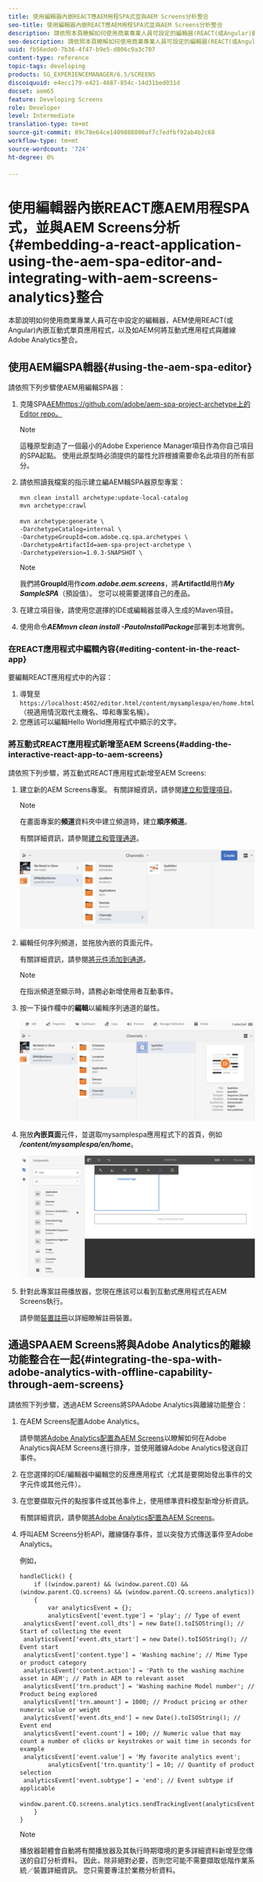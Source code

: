 ```yaml
---
title: 使用編輯器內嵌REACT應AEM用程SPA式並與AEM Screens分析整合
seo-title: 使用編輯器內嵌REACT應AEM用程SPA式並與AEM Screens分析整合
description: 請依照本頁瞭解如何使用商業專業人員可設定的編輯器(REACT(或Angular)嵌入互動式單頁應用程式)，以及如何將互動式應用程式與離線的AEMAdobe Analytics整合。
seo-description: 請依照本頁瞭解如何使用商業專業人員可設定的編輯器(REACT(或Angular)嵌入互動式單頁應用程式)，以及如何將互動式應用程式與離線的AEMAdobe Analytics整合。
uuid: fb56ede0-7b36-4f47-b9e5-d806c9a3c707
content-type: reference
topic-tags: developing
products: SG_EXPERIENCEMANAGER/6.5/SCREENS
discoiquuid: e4ecc179-e421-4687-854c-14d31bed031d
docset: aem65
feature: Developing Screens
role: Developer
level: Intermediate
translation-type: tm+mt
source-git-commit: 89c70e64ce1409888800af7c7edfbf92ab4b2c68
workflow-type: tm+mt
source-wordcount: '724'
ht-degree: 0%

---
```



# 使用編輯器內嵌REACT應AEM用程SPA式，並與AEM Screens分析{#embedding-a-react-application-using-the-aem-spa-editor-and-integrating-with-aem-screens-analytics}整合

本節說明如何使用商業專業人員可在中設定的編輯器，AEM使用REACT(或Angular)內嵌互動式單頁應用程式，以及如AEM何將互動式應用程式與離線Adobe Analytics整合。

## 使用AEM編SPA輯器{#using-the-aem-spa-editor}

請依照下列步驟使AEM用編輯SPA器：

1. 克隆SPA[AEMhttps://github.com/adobe/aem-spa-project-archetype上的Editor repo。](https://github.com/adobe/aem-spa-project-archetype)

   >[!NOTE]
   >
   >這種原型創造了一個最小的Adobe Experience Manager項目作為你自己項目的SPA起點。 使用此原型時必須提供的屬性允許根據需要命名此項目的所有部分。

1. 請依照讀我檔案的指示建立編AEM輯SPA器原型專案：

   ```
   mvn clean install archetype:update-local-catalog
   mvn archetype:crawl
   
   mvn archetype:generate \
   -DarchetypeCatalog=internal \
   -DarchetypeGroupId=com.adobe.cq.spa.archetypes \
   -DarchetypeArtifactId=aem-spa-project-archetype \
   -DarchetypeVersion=1.0.3-SNAPSHOT \
   ```

   >[!NOTE]
   >
   >我們將&#x200B;**GroupId**&#x200B;用作&#x200B;***com.adobe.aem.screens***，將&#x200B;**ArtifactId**&#x200B;用作&#x200B;***My SampleSPA***（預設值）。 您可以視需要選擇自己的產品。

1. 在建立項目後，請使用您選擇的IDE或編輯器並導入生成的Maven項目。
1. 使用命令&#x200B;***AEMmvn clean install -PautoInstallPackage***&#x200B;部署到本地實例。

### 在REACT應用程式中編輯內容{#editing-content-in-the-react-app}

要編輯REACT應用程式中的內容：

1. 導覽至`https://localhost:4502/editor.html/content/mysamplespa/en/home.html`（視適用情況取代主機名、埠和專案名稱）。
1. 您應該可以編輯Hello World應用程式中顯示的文字。

### 將互動式REACT應用程式新增至AEM Screens{#adding-the-interactive-react-app-to-aem-screens}

請依照下列步驟，將互動式REACT應用程式新增至AEM Screens:

1. 建立新的AEM Screens專案。 有關詳細資訊，請參閱[建立和管理項目](creating-a-screens-project.md)。

   >[!NOTE]
   >
   >在畫面專案的&#x200B;**頻道**&#x200B;資料夾中建立頻道時，建立&#x200B;**順序頻道**。
   >
   >
   >有關詳細資訊，請參閱[建立和管理通道](managing-channels.md)。

   ![screen_shot_2019-02-15at100330am](assets/screen_shot_2019-02-15at100330am.png)

1. 編輯任何序列頻道，並拖放內嵌的頁面元件。

   有關詳細資訊，請參閱[將元件添加到通道](adding-components-to-a-channel.md)。

   >[!NOTE]
   >
   >在指派頻道至顯示時，請務必新增使用者互動事件。

1. 按一下操作欄中的&#x200B;**編輯**&#x200B;以編輯序列通道的屬性。

   ![screen_shot_2019-02-15at100555am](assets/screen_shot_2019-02-15at100555am.png)

1. 拖放&#x200B;**內嵌頁面**&#x200B;元件，並選取mysamplespa應用程式下的首頁，例如&#x200B;***/content/mysamplespa/en/home***。

   ![screen_shot_2019-02-15at101104am](assets/screen_shot_2019-02-15at101104am.png)

1. 針對此專案註冊播放器，您現在應該可以看到互動式應用程式在AEM Screens執行。

   請參閱[裝置註冊](device-registration.md)以詳細瞭解註冊裝置。

## 通過SPAAEM Screens將與Adobe Analytics的離線功能整合在一起{#integrating-the-spa-with-adobe-analytics-with-offline-capability-through-aem-screens}

請依照下列步驟，透過AEM Screens將SPAAdobe Analytics與離線功能整合：

1. 在AEM Screens配置Adobe Analytics。

   請參閱[將Adobe Analytics配置為AEM Screens](configuring-adobe-analytics-aem-screens.md)以瞭解如何在Adobe Analytics與AEM Screens進行排序，並使用離線Adobe Analytics發送自訂事件。

1. 在您選擇的IDE/編輯器中編輯您的反應應用程式（尤其是要開始發出事件的文字元件或其他元件）。
1. 在您要擷取元件的點按事件或其他事件上，使用標準資料模型新增分析資訊。

   有關詳細資訊，請參閱[將Adobe Analytics配置為AEM Screens](configuring-adobe-analytics-aem-screens.md)。

1. 呼叫AEM Screens分析API，離線儲存事件，並以突發方式傳送事件至Adobe Analytics。

   例如，

   ```
   handleClick() {
       if ((window.parent) && (window.parent.CQ) && (window.parent.CQ.screens) && (window.parent.CQ.screens.analytics))
       {
           var analyticsEvent = {};
           analyticsEvent['event.type'] = 'play'; // Type of event
    analyticsEvent['event.coll_dts'] = new Date().toISOString(); // Start of collecting the event
    analyticsEvent['event.dts_start'] = new Date().toISOString(); // Event start
    analyticsEvent['content.type'] = 'Washing machine'; // Mime Type or product category
    analyticsEvent['content.action'] = 'Path to the washing machine asset in AEM'; // Path in AEM to relevant asset
    analyticsEvent['trn.product'] = 'Washing machine Model number'; // Product being explored
    analyticsEvent['trn.amount'] = 1000; // Product pricing or other numeric value or weight
    analyticsEvent['event.dts_end'] = new Date().toISOString(); // Event end
    analyticsEvent['event.count'] = 100; // Numeric value that may count a number of clicks or keystrokes or wait time in seconds for example
    analyticsEvent['event.value'] = 'My favorite analytics event';
           analyticsEvent['trn.quantity'] = 10; // Quantity of product selection
    analyticsEvent['event.subtype'] = 'end'; // Event subtype if applicable
    window.parent.CQ.screens.analytics.sendTrackingEvent(analyticsEvent);
       }
   }
   ```

   >[!NOTE]
   >
   >播放器韌體會自動將有關播放器及其執行時期環境的更多詳細資料新增至您傳送的自訂分析資料。 因此，除非絕對必要，否則您可能不需要擷取低階作業系統／裝置詳細資訊。 您只需要專注於業務分析資料。

